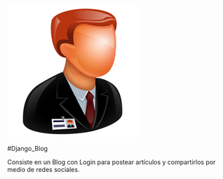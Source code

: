 ![Image of Yaktocat](https://github.com/cluco91/JAVA_ModuloEmpleados/blob/master/Empleados.png)

#Django_Blog

Consiste en un Blog con Login para postear artículos y compartirlos por medio de redes sociales.
